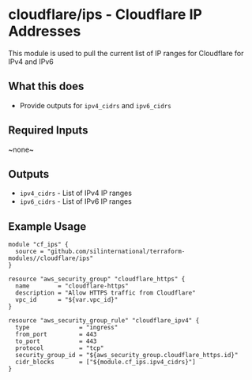 # cloudflare/ips - Cloudflare IP Addresses
This module is used to pull the current list of IP ranges for Cloudflare for IPv4 and IPv6

## What this does

 - Provide outputs for `ipv4_cidrs` and `ipv6_cidrs`

## Required Inputs

 ~none~

## Outputs

 - `ipv4_cidrs` - List of IPv4 IP ranges
 - `ipv6_cidrs` - List of IPv6 IP ranges

## Example Usage

```hcl
module "cf_ips" {
  source = "github.com/silinternational/terraform-modules//cloudflare/ips"
}

resource "aws_security_group" "cloudflare_https" {
  name        = "cloudflare-https"
  description = "Allow HTTPS traffic from Cloudflare"
  vpc_id      = "${var.vpc_id}"
}

resource "aws_security_group_rule" "cloudflare_ipv4" {
  type              = "ingress"
  from_port         = 443
  to_port           = 443
  protocol          = "tcp"
  security_group_id = "${aws_security_group.cloudflare_https.id}"
  cidr_blocks       = ["${module.cf_ips.ipv4_cidrs}"]
}
```